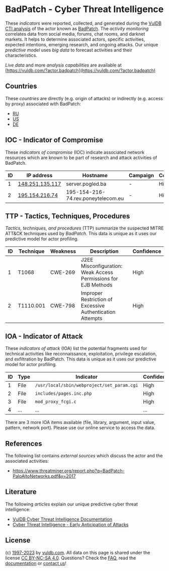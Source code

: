 # BadPatch - Cyber Threat Intelligence

These _indicators_ were reported, collected, and generated during the [VulDB CTI analysis](https://vuldb.com/?kb.cti) of the actor known as [BadPatch](https://vuldb.com/?actor.badpatch). The _activity monitoring_ correlates data from social media, forums, chat rooms, and darknet markets. It helps to determine associated actors, specific activities, expected intentions, emerging research, and ongoing attacks. Our unique _predictive model_ uses _big data_ to forecast activities and their characteristics.

_Live data_ and more _analysis capabilities_ are available at [https://vuldb.com/?actor.badpatch](https://vuldb.com/?actor.badpatch)

## Countries

These _countries_ are directly (e.g. origin of attacks) or indirectly (e.g. access by proxy) associated with BadPatch:

* [RU](https://vuldb.com/?country.ru)
* [US](https://vuldb.com/?country.us)
* [DE](https://vuldb.com/?country.de)

## IOC - Indicator of Compromise

These _indicators of compromise_ (IOC) indicate associated network resources which are known to be part of research and attack activities of BadPatch.

ID | IP address | Hostname | Campaign | Confidence
-- | ---------- | -------- | -------- | ----------
1 | [148.251.135.117](https://vuldb.com/?ip.148.251.135.117) | server.pogled.ba | - | High
2 | [195.154.216.74](https://vuldb.com/?ip.195.154.216.74) | 195-154-216-74.rev.poneytelecom.eu | - | High

## TTP - Tactics, Techniques, Procedures

_Tactics, techniques, and procedures_ (TTP) summarize the suspected MITRE ATT&CK techniques used by _BadPatch_. This data is unique as it uses our predictive model for actor profiling.

ID | Technique | Weakness | Description | Confidence
-- | --------- | -------- | ----------- | ----------
1 | T1068 | CWE-269 | J2EE Misconfiguration: Weak Access Permissions for EJB Methods | High
2 | T1110.001 | CWE-798 | Improper Restriction of Excessive Authentication Attempts | High

## IOA - Indicator of Attack

These _indicators of attack_ (IOA) list the potential fragments used for technical activities like reconnaissance, exploitation, privilege escalation, and exfiltration by BadPatch. This data is unique as it uses our predictive model for actor profiling.

ID | Type | Indicator | Confidence
-- | ---- | --------- | ----------
1 | File | `/usr/local/sbin/webproject/set_param.cgi` | High
2 | File | `includes/pages.inc.php` | High
3 | File | `mod_proxy_fcgi.c` | High
4 | ... | ... | ...

There are 3 more IOA items available (file, library, argument, input value, pattern, network port). Please use our online service to access the data.

## References

The following list contains _external sources_ which discuss the actor and the associated activities:

* https://www.threatminer.org/report.php?q=BadPatch-PaloAltoNetworks.pdf&y=2017

## Literature

The following _articles_ explain our unique predictive cyber threat intelligence:

* [VulDB Cyber Threat Intelligence Documentation](https://vuldb.com/?kb.cti)
* [Cyber Threat Intelligence - Early Anticipation of Attacks](https://www.scip.ch/en/?labs.20201022)

## License

(c) [1997-2023](https://vuldb.com/?kb.changelog) by [vuldb.com](https://vuldb.com/?kb.about). All data on this page is shared under the license [CC BY-NC-SA 4.0](https://creativecommons.org/licenses/by-nc-sa/4.0/). Questions? Check the [FAQ](https://vuldb.com/?kb.faq), read the [documentation](https://vuldb.com/?kb) or [contact us](https://vuldb.com/?contact)!
